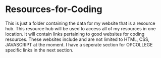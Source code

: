 # Resources-for-Coding
This is just a folder containing the data for my website that is a resource hub.
This resource hub will be used to access all of my resources in one location.
It will contain links pertaining to good websites for coding resources.
These websites include and are not limited to HTML, CSS, JAVASCRIPT at the moment.
I have a seperate section for OPCOLLEGE specific links in the next section.
